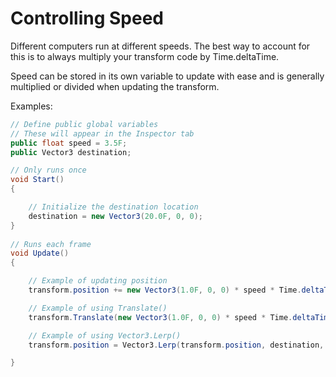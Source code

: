 # Controlling Speed

Different computers run at different speeds. The best way to account for this is to always multiply your transform code by Time.deltaTime.

Speed can be stored in its own variable to update with ease and is generally multiplied or divided when updating the transform.

Examples:

```csharp
// Define public global variables
// These will appear in the Inspector tab
public float speed = 3.5F;
public Vector3 destination;

// Only runs once
void Start()
{

    // Initialize the destination location
    destination = new Vector3(20.0F, 0, 0);
}
    
// Runs each frame
void Update()
{

    // Example of updating position
    transform.position += new Vector3(1.0F, 0, 0) * speed * Time.deltaTime;

    // Example of using Translate()
    transform.Translate(new Vector3(1.0F, 0, 0) * speed * Time.deltaTime);

    // Example of using Vector3.Lerp()
    transform.position = Vector3.Lerp(transform.position, destination, speed * Time.deltaTime);

}
```

